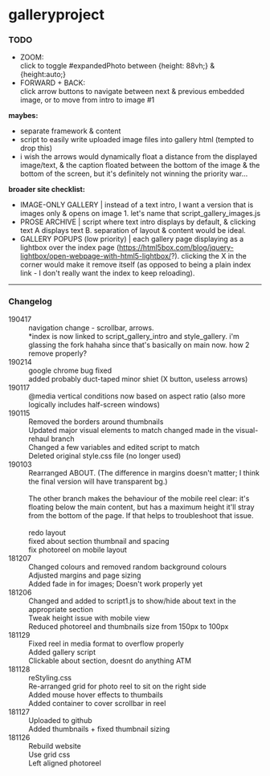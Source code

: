 # galleryproject

### TODO
- ZOOM:<br />click to toggle #expandedPhoto between {height: 88vh;} & {height:auto;}
- FORWARD + BACK:<br />click arrow buttons to navigate between next & previous embedded image, or to move from intro to image #1

**maybes:**
- separate framework & content
- script to easily write uploaded image files into gallery html (tempted to drop this)
- i wish the arrows would dynamically float a distance from the displayed image/text, & the caption floated between the bottom of the image & the bottom of the screen, but it's definitely not winning the priority war...


**broader site checklist:**
- IMAGE-ONLY GALLERY | instead of a text intro, I want a version that is images only & opens on image 1. let's name that script_gallery_images.js
- PROSE ARCHIVE | script where text intro displays by default, & clicking text A displays text B. separation of layout & content would be ideal.
- GALLERY POPUPS (low priority) | each gallery page displaying as a lightbox over the index page (https://html5box.com/blog/jquery-lightbox/open-webpage-with-html5-lightbox/?). clicking the X in the corner would make it remove itself (as opposed to being a plain index link - I don't really want the index to keep reloading).

-----
### Changelog
<dl>
  <dt>190417</dt>
  <dd>navigation change - scrollbar, arrows.<br />
    *index is now linked to script_gallery_intro and style_gallery.
    i'm glassing the fork hahaha since that's basically on main now. how 2 remove properly?
  
  <dt>190214</dt>
  <dd>
    google chrome bug fixed<br/>
    added probably duct-taped minor shiet (X button, useless arrows)</dd>
  
  <dt>190117</dt>
  <dd>@media vertical conditions now based on aspect ratio (also more logically includes half-screen windows)</dd>

  <dt>190115</dt>
  <dd>
    Removed the borders around thumbnails<br/>
    Updated major visual elements to match changed made in the visual-rehaul branch<br/>
    Changed a few variables and edited script to match<br/>
    Deleted original style.css file (no longer used)
  </dd>
  
  <dt>190103</dt>
  <dd>
    Rearranged ABOUT. (The difference in margins doesn't matter; I think the final version will have transparent bg.)<br/><br/>
    The other branch makes the behaviour of the mobile reel clear: it's floating below the main content, but has a maximum height it'll stray from the bottom of the page. If that helps to troubleshoot that issue.<br/><br/>
    redo layout<br/>
    fixed about section thumbnail and spacing<br/>
    fix photoreel on mobile layout
  </dd>
  
  <dt>181207</dt>
  <dd>
    Changed colours and removed random background colours<br/>
    Adjusted margins and page sizing<br/>
    Added fade in for images; Doesn't work properly yet
  </dd>
  
  <dt>181206</dt>
  <dd>
    Changed and added to script1.js to show/hide about text in the appropriate section<br/>
    Tweak height issue with mobile view<br/>
    Reduced photoreel and thumbnails size from 150px to 100px
  </dd>
  
  <dt>181129</dt>
  <dd>
    Fixed reel in media format to overflow properly<br/>
    Added gallery script<br/>
    Clickable about section, doesnt do anything ATM
  </dd>
  
  <dt>181128</dt>
  <dd>
    reStyling.css<br/>
    Re-arranged grid for photo reel to sit on the right side<br/>
    Added mouse hover effects to thumbails<br/>
    Added container to cover scrollbar in reel
  </dd>

  <dt>181127</dt>
  <dd>
    Uploaded to github<br/>
    Added thumbnails + fixed thumbnail sizing
  </dd>

  <dt>181126</dt>
  <dd>
    Rebuild website<br/>
    Use grid css<br/>
    Left aligned photoreel
  </dd>
  
  <dt></dt>
  <dd>
    
  </dd>
</dl>
